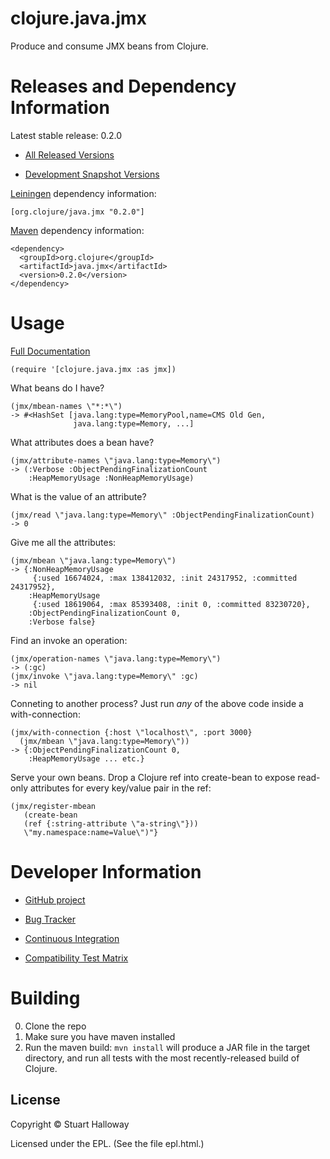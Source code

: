 clojure.java.jmx
========================================

Produce and consume JMX beans from Clojure.

Releases and Dependency Information
========================================

Latest stable release: 0.2.0

* [All Released Versions](http://search.maven.org/#search%7Cgav%7C1%7Cg%3A%22org.clojure%22%20AND%20a%3A%22java.jmx%22)

* [Development Snapshot Versions](https://oss.sonatype.org/index.html#nexus-search;gav%7Eorg.clojure%7Ejava.jmx%7E%7E%7E)

[Leiningen](https://github.com/technomancy/leiningen) dependency information:

    [org.clojure/java.jmx "0.2.0"]

[Maven](http://maven.apache.org/) dependency information:

    <dependency>
      <groupId>org.clojure</groupId>
      <artifactId>java.jmx</artifactId>
      <version>0.2.0</version>
    </dependency>

Usage
========================================

[Full Documentation](http://clojure.github.com/java.jmx/)

    (require '[clojure.java.jmx :as jmx])

What beans do I have?

    (jmx/mbean-names \"*:*\")
    -> #<HashSet [java.lang:type=MemoryPool,name=CMS Old Gen,
                  java.lang:type=Memory, ...]

What attributes does a bean have?

    (jmx/attribute-names \"java.lang:type=Memory\")
    -> (:Verbose :ObjectPendingFinalizationCount
        :HeapMemoryUsage :NonHeapMemoryUsage)

What is the value of an attribute?

    (jmx/read \"java.lang:type=Memory\" :ObjectPendingFinalizationCount)
    -> 0

Give me all the attributes:

    (jmx/mbean \"java.lang:type=Memory\")
    -> {:NonHeapMemoryUsage
         {:used 16674024, :max 138412032, :init 24317952, :committed 24317952},
        :HeapMemoryUsage
         {:used 18619064, :max 85393408, :init 0, :committed 83230720},
        :ObjectPendingFinalizationCount 0,
        :Verbose false}

Find an invoke an operation:

    (jmx/operation-names \"java.lang:type=Memory\")
    -> (:gc)
    (jmx/invoke \"java.lang:type=Memory\" :gc)
    -> nil

Conneting to another process? Just run *any* of the above code
inside a with-connection:

    (jmx/with-connection {:host \"localhost\", :port 3000}
      (jmx/mbean \"java.lang:type=Memory\"))
    -> {:ObjectPendingFinalizationCount 0,
        :HeapMemoryUsage ... etc.}

Serve your own beans. Drop a Clojure ref into create-bean
to expose read-only attributes for every key/value pair
in the ref:

    (jmx/register-mbean
       (create-bean
       (ref {:string-attribute \"a-string\"}))
       \"my.namespace:name=Value\")"}

Developer Information
========================================

* [GitHub project](https://github.com/clojure/java.jmx)

* [Bug Tracker](http://dev.clojure.org/jira/browse/JMX)

* [Continuous Integration](http://build.clojure.org/job/java.jmx/)

* [Compatibility Test Matrix](http://build.clojure.org/job/java.jmx-test-matrix/)

Building
====================

0. Clone the repo
1. Make sure you have maven installed
2. Run the maven build: `mvn install` will produce a JAR file in the
target directory, and run all tests with the most recently-released build
of Clojure.

## License

Copyright © Stuart Halloway

Licensed under the EPL. (See the file epl.html.)
